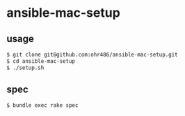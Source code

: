 # ansible-mac-setup

## usage

```bash
$ git clone git@github.com:ohr486/ansible-mac-setup.git
$ cd ansible-mac-setup
$ ./setup.sh
```

## spec

```bash
$ bundle exec rake spec
```

